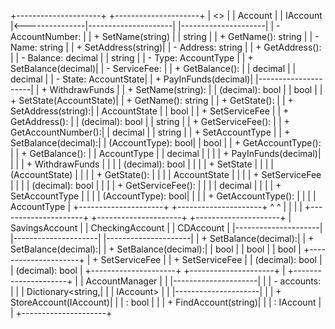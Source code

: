 +---------------------+                +---------------------+
|     <<interface>>   |                |      Account        |
|       IAccount      |<---------------|---------------------|
|---------------------|                | - AccountNumber:    |
| + SetName(string)   |                |   string            |
| + GetName(): string |                | - Name: string      |
| + SetAddress(string)|                | - Address: string   |
| + GetAddress():     |                | - Balance: decimal  |
|   string            |                | - Type: AccountType |
| + SetBalance(decimal)|               | - ServiceFee:       |
| + GetBalance():     |                |   decimal           |
|   decimal           |                | - State: AccountState|
| + PayInFunds(decimal)|               |---------------------|
| + WithdrawFunds     |                | + SetName(string):  |
|   (decimal): bool   |                |   bool              |
| + SetState(AccountState)|            | + GetName(): string |
| + GetState():       |                | + SetAddress(string):|
|   AccountState      |                |   bool              |
| + SetServiceFee     |                | + GetAddress():     |
|   (decimal): bool   |                |   string            |
| + GetServiceFee():  |                | + GetAccountNumber():|
|   decimal           |                |   string            |
| + SetAccountType    |                | + SetBalance(decimal):|
|   (AccountType): bool|               |   bool              |
| + GetAccountType(): |                | + GetBalance():     |
|   AccountType       |                |   decimal           |
|                     |                | + PayInFunds(decimal)|
|                     |                | + WithdrawFunds     |
|                     |                |   (decimal): bool   |
|                     |                | + SetState          |
|                     |                |   (AccountState)    |
|                     |                | + GetState():       |
|                     |                |   AccountState      |
|                     |                | + SetServiceFee     |
|                     |                |   (decimal): bool   |
|                     |                | + GetServiceFee():  |
|                     |                |   decimal           |
|                     |                | + SetAccountType    |
|                     |                |   (AccountType): bool|
|                     |                | + GetAccountType(): |
|                     |                |   AccountType       |
+---------------------+                +---------------------+
            ^                                      ^
            |                                      |
            |                                      |
+---------------------+            +---------------------+           +---------------------+
|  SavingsAccount     |            |   CheckingAccount   |           |      CDAccount      |
|---------------------|            |---------------------|           |---------------------|
| + SetBalance(decimal):|          | + SetBalance(decimal):|         | + SetBalance(decimal):|
|   bool              |            |   bool              |           |   bool              |
+---------------------+            | + SetServiceFee     |           | + SetServiceFee     |
                                   |   (decimal): bool   |           |   (decimal): bool   |
                                   +---------------------+           +---------------------+
                                                |
+---------------------+                         |
|   AccountManager    |                         |
|---------------------|                         |
| - accounts:         |                         |
|   Dictionary<string,|                         |
|   IAccount>         |                         |
|---------------------|                         |
| + StoreAccount(IAccount)|                     |
|   : bool           |                          |
| + FindAccount(string)|                        |
|   : IAccount       |                          |
+---------------------+
